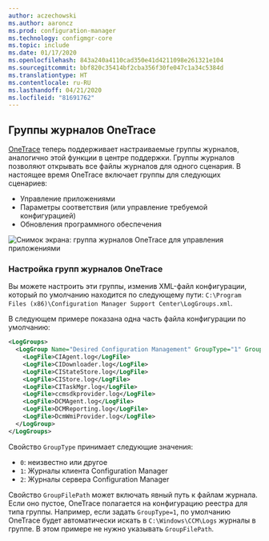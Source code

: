 ```yaml
---
author: aczechowski
ms.author: aaroncz
ms.prod: configuration-manager
ms.technology: configmgr-core
ms.topic: include
ms.date: 01/17/2020
ms.openlocfilehash: 843a240a4110cad350e41d4211098e261321e104
ms.sourcegitcommit: bbf820c35414bf2cba356f30fe047c1a34c5384d
ms.translationtype: HT
ms.contentlocale: ru-RU
ms.lasthandoff: 04/21/2020
ms.locfileid: "81691762"
---
```

## <a name="onetrace-log-groups"></a><a name="bkmk_onetrace"></a> Группы журналов OneTrace

<!--5559993-->

[OneTrace](../../../../support/support-center-onetrace.md) теперь поддерживает настраиваемые группы журналов, аналогично этой функции в центре поддержки. Группы журналов позволяют открывать все файлы журналов для одного сценария. В настоящее время OneTrace включает группы для следующих сценариев:

- Управление приложениями
- Параметры соответствия (или управление требуемой конфигурацией)
- Обновления программного обеспечения

![Снимок экрана: группа журналов OneTrace для управления приложениями](../../media/5559993-onetrace-log-groups.png)

### <a name="customize-onetrace-log-groups"></a>Настройка групп журналов OneTrace

Вы можете настроить эти группы, изменив XML-файл конфигурации, который по умолчанию находится по следующему пути: `C:\Program Files (x86)\Configuration Manager Support Center\LogGroups.xml`.

В следующем примере показана одна часть файла конфигурации по умолчанию:

``` XML
<LogGroups>
  <LogGroup Name="Desired Configuration Management" GroupType="1" GroupFilePath="">
    <LogFile>CIAgent.log</LogFile>
    <LogFile>CIDownloader.log</LogFile>
    <LogFile>CIStateStore.log</LogFile>
    <LogFile>CIStore.log</LogFile>
    <LogFile>CITaskMgr.log</LogFile>
    <LogFile>ccmsdkprovider.log</LogFile>
    <LogFile>DCMAgent.log</LogFile>
    <LogFile>DCMReporting.log</LogFile>
    <LogFile>DcmWmiProvider.log</LogFile>
  </LogGroup>
</LogGroups>
```

Свойство `GroupType` принимает следующие значения:

- `0`: неизвестно или другое
- `1`: Журналы клиента Configuration Manager
- `2`: Журналы сервера Configuration Manager

Свойство `GroupFilePath` может включать явный путь к файлам журнала. Если оно пустое, OneTrace полагается на конфигурацию реестра для типа группы. Например, если задать `GroupType=1`, по умолчанию OneTrace будет автоматически искать в `C:\Windows\CCM\Logs` журналы в группе. В этом примере не нужно указывать `GroupFilePath`.
